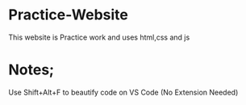 # Practice-Website
 This website is Practice work and uses html,css and js
# Notes;
Use Shift+Alt+F to beautify code on VS Code (No Extension Needed)
